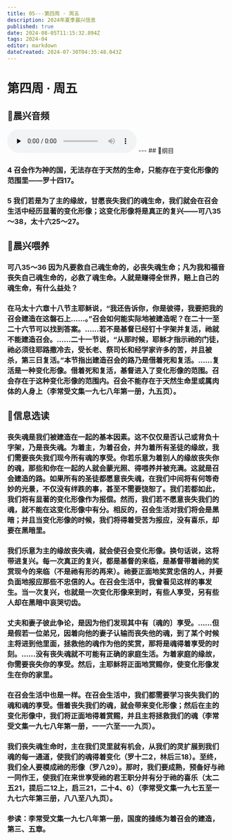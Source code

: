 ```yaml
---
title: 05---第四周 · 周五
description: 2024年夏季晨兴信息
published: true
date: 2024-08-05T11:15:32.894Z
tags: 2024-04
editor: markdown
dateCreated: 2024-07-30T04:35:48.043Z
---
```


# 第四周 · 周五
## 🎵晨兴音频
<audio id="audio" controls="" preload="none">
      <source id="mp3" src="/2024-04/week4/week4day5.mp3">
</audio>
---
## 📖纲目

### 4    召会作为神的国，无法存在于天然的生命，只能存在于变化形像的范围里——罗十四17。

### 5    我们若是为了主的缘故，甘愿丧失我们的魂生命，我们就会在召会生活中经历显著的变化形像；这变化形像将是真正的复兴——可八35～38，太十六25～27。

## 📖晨兴喂养

### 可八35～36    因为凡要救自己魂生命的，必丧失魂生命；凡为我和福音丧失自己魂生命的，必救了魂生命。人就是赚得全世界，赔上自己的魂生命，有什么益处？

### 在马太十六章十八节主耶稣说，“我还告诉你，你是彼得，我要把我的召会建造在这磐石上……。”召会如何能实际地被建造呢？在二十一至二十六节可以找到答案。……若不是基督已经钉十字架并复活，祂就不能建造召会。……二十一节说，“从那时候，耶稣才指示祂的门徒，祂必须往耶路撒冷去，受长老、祭司长和经学家许多的苦，并且被杀，第三日复活。”本节指出建造召会的路乃是借着死和复活。……复活是一种变化形像。借着死和复活，基督进入了变化形像的范围。召会存在于这种变化形像的范围内。召会不能存在于天然生命里或属肉体的人身上（李常受文集一九七八年第一册，九五页）。

## 📖信息选读

### 丧失魂是我们被建造在一起的基本因素。这不仅仅是否认己或背负十字架，乃是丧失魂。为着主，为着召会，并为着所有圣徒的缘故，我们需要丧失我们现今所有魂的享受。你若乐意为着别人的缘故丧失你的魂，那些和你在一起的人就会蒙光照、得喂养并被充满。这就是召会建造的路。如果所有的圣徒都愿意丧失魂，在我们中间将有何等奇妙的光景，不仅没有绊跌的事，甚至不需要饶恕了。我们若都如此，我们将有显著的变化形像作为报偿。然而，我们若不愿意丧失我们的魂，就不能在这变化形像中有分。相反的，召会生活对我们将会是黑暗；并且当变化形像的时候，我们将得着受苦为报应，没有喜乐，却要在黑暗里。

### 我们乐意为主的缘故丧失魂，就会使召会变化形像。换句话说，这将带进复兴。每一次真正的复兴，都是基督的来临，是基督带着祂的奖赏现今的来临（不是祂有形的再来）。祂要正面地奖赏忠信的人，并要负面地报应那些不忠信的人。在召会生活中，我曾看见这样的事发生。当一次复兴，也就是一次变化形像来到时，有些人享受，另有些人却在黑暗中哀哭切齿。

### 丈夫和妻子彼此争论，是因为他们发现其中有〔魂的〕享受。……但是假若一位弟兄，因着向他的妻子认输而丧失他的魂，到了某个时候主将进到他里面，拯救他的魂作为他的奖赏，那将是魂得着享受的时刻。……没有丧失魂就不可能有正确的家庭生活。为着家庭的缘故，你需要丧失你的享受。然后，主耶稣将正面地赏赐你，使变化形像发生在你的家里。

### 在召会生活中也是一样。在召会生活中，我们都需要学习丧失我们的魂和魂的享受。借着丧失我们的魂，就会带来变化形像；然后在主的变化形像中，我们将正面地得着赏赐，并且主将拯救我们的魂（李常受文集一九七八年第一册，一一六至一一九页）。

### 我们丧失魂生命时，主在我们灵里就有机会，从我们的灵扩展到我们魂的每一通道，使我们的魂得着变化（罗十二2，林后三18）。至终，我们全人要模成祂的形像（罗八29）。那时，我们要成熟，预备好与祂一同作王，使我们在来世享受祂的君王职分并有分于祂的喜乐（太二五21，提后二12上，启三21，二十4、6）（李常受文集一九七五至一九七六年第三册，八八至八九页）。

### 参读：李常受文集一九七八年第一册，国度的操练为着召会的建造，第三、五章。
<!-- Google tag (gtag.js) -->
<script async src="https://www.googletagmanager.com/gtag/js?id=G-1P8709Z16T"></script>
<script>
  window.dataLayer = window.dataLayer || [];
  function gtag(){dataLayer.push(arguments);}
  gtag('js', new Date());

  gtag('config', 'G-1P8709Z16T');
</script>
